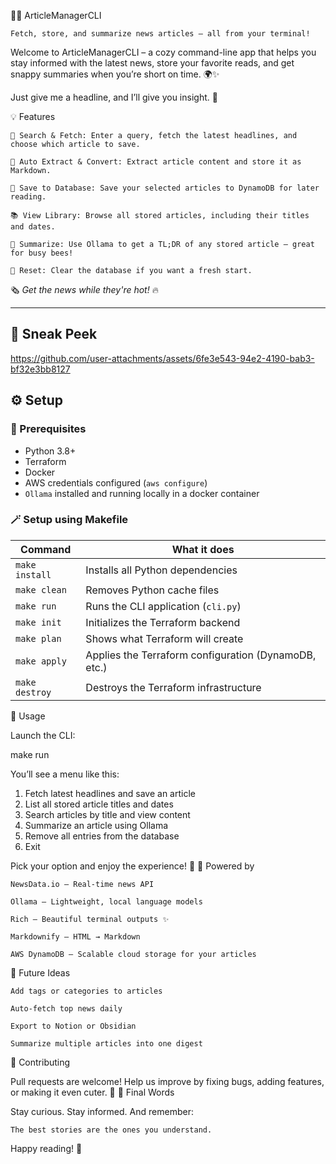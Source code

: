 🐼📰 ArticleManagerCLI

    Fetch, store, and summarize news articles — all from your terminal!

Welcome to ArticleManagerCLI – a cozy command-line app that helps you stay informed with the latest news, store your favorite reads, and get snappy summaries when you’re short on time. 🌍✨

Just give me a headline, and I’ll give you insight. 🧠

💡 Features

    🔎 Search & Fetch: Enter a query, fetch the latest headlines, and choose which article to save.

    📝 Auto Extract & Convert: Extract article content and store it as Markdown.

    💾 Save to Database: Save your selected articles to DynamoDB for later reading.

    📚 View Library: Browse all stored articles, including their titles and dates.

    🧠 Summarize: Use Ollama to get a TL;DR of any stored article — great for busy bees!

    🧹 Reset: Clear the database if you want a fresh start.


🗞️ _Get the news while they're hot!_ 🔥

---

## 📸 Sneak Peek

https://github.com/user-attachments/assets/6fe3e543-94e2-4190-bab3-bf32e3bb8127

## ⚙️ Setup

### 🧰 Prerequisites

- Python 3.8+
- Terraform
- Docker
- AWS credentials configured (`aws configure`)
- `Ollama` installed and running locally in a docker container

### 🪄 Setup using Makefile

| Command         | What it does                                         |
|----------------|------------------------------------------------------|
| `make install` | Installs all Python dependencies                     |
| `make clean`   | Removes Python cache files                           |
| `make run`     | Runs the CLI application (`cli.py`)                  |
| `make init`    | Initializes the Terraform backend                    |
| `make plan`    | Shows what Terraform will create                     |
| `make apply`   | Applies the Terraform configuration (DynamoDB, etc.) |
| `make destroy` | Destroys the Terraform infrastructure                |

🚀 Usage

Launch the CLI:

make run

You’ll see a menu like this:

1. Fetch latest headlines and save an article
2. List all stored article titles and dates
3. Search articles by title and view content
4. Summarize an article using Ollama
5. Remove all entries from the database
6. Exit

Pick your option and enjoy the experience! 🎉
🧠 Powered by

    NewsData.io – Real-time news API

    Ollama – Lightweight, local language models

    Rich – Beautiful terminal outputs ✨

    Markdownify – HTML → Markdown

    AWS DynamoDB – Scalable cloud storage for your articles

🐣 Future Ideas

    Add tags or categories to articles

    Auto-fetch top news daily

    Export to Notion or Obsidian

    Summarize multiple articles into one digest

🤝 Contributing

Pull requests are welcome! Help us improve by fixing bugs, adding features, or making it even cuter. 🐹
🐾 Final Words

Stay curious. Stay informed. And remember:

    The best stories are the ones you understand.

Happy reading! 💌
